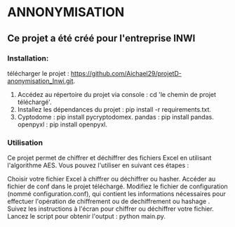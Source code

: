 # ANNONYMISATION

## Ce projet a été créé pour l'entreprise INWI

### Installation:
télécharger le projet : https://github.com/Aichael29/projetD-anonymisation_Inwi.git.
1. Accédez au répertoire du projet via console : cd 'le chemin de projet téléchargé'.
2. Installez les dépendances du projet : pip install -r requirements.txt.
3. Cyptodome : pip install pycryptodomex.
pandas : pip install pandas.
openpyxl : pip install openpyxl.

### Utilisation
Ce projet permet de chiffrer et déchiffrer des fichiers Excel en utilisant l'algorithme AES. Vous pouvez l'utiliser en suivant ces étapes :

Choisir votre fichier Excel à chiffrer ou déchiffrer ou hasher.
Accéder au fichier de conf dans le projet téléchargé.
Modifiez le fichier de configuration (nommé configuration.conf), qui contient les informations nécessaires pour effectuer l'opération de chiffrement ou de dechiffrement ou hashage .
Suivez les instructions à l'écran pour chiffrer ou déchiffrer votre fichier.
Lancez le script pour obtenir l'output : python main.py.


 
